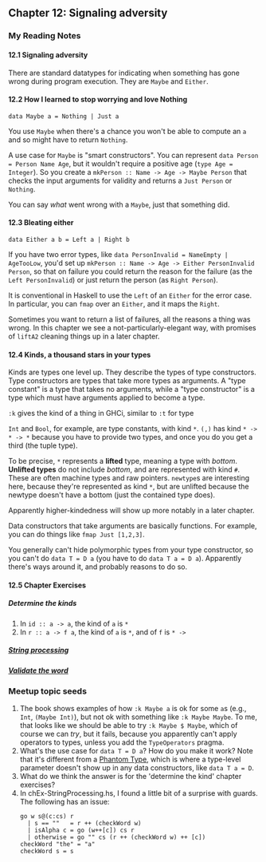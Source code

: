## Chapter 12: Signaling adversity

### My Reading Notes

#### 12.1 Signaling adversity

There are standard datatypes for indicating when something has gone wrong during program execution.
They are `Maybe` and `Either`.

#### 12.2 How I learned to stop worrying and love Nothing

`data Maybe a = Nothing | Just a`

You use `Maybe` when there's a chance you won't be able to compute an `a` and so might have to return
`Nothing`.

A use case for `Maybe` is "smart constructors". You can represent `data Person = Person Name Age`, but
it wouldn't require a positive age (`type Age = Integer`). So you create a
`mkPerson :: Name -> Age -> Maybe Person` that checks the input arguments for validity and returns
a `Just Person` or `Nothing`.

You can say _what_ went wrong with a `Maybe`, just that something did.

#### 12.3 Bleating either

`data Either a b = Left a | Right b`

If you have two error types, like `data PersonInvalid = NameEmpty | AgeTooLow`, you'd set up
`mkPerson :: Name -> Age -> Either PersonInvalid Person`, so that on failure you could return
the reason for the failure (as the `Left PersonInvalid`) or just return the person (as
`Right Person`).

It is conventional in Haskell to use the `Left` of an `Either` for the error case. In particular,
you can `fmap` over an `Either`, and it maps the `Right`.

Sometimes you want to return a list of failures, all the reasons a thing was wrong. In this 
chapter we see a not-particularly-elegant way, with promises of `liftA2` cleaning things up
in a later chapter.

#### 12.4 Kinds, a thousand stars in your types

Kinds are types one level up. They describe the types of type constructors. Type constructors
are types that take more types as arguments. A "type constant" is a type that takes no
arguments, while a "type constructor" is a type which must have arguments applied to become
a type.

`:k` gives the kind of a thing in GHCi, similar to `:t` for type

`Int` and `Bool`, for example, are type constants, with kind `*`. `(,)` has kind `* -> * -> *`
because you have to provide two types, and once you do you get a third (the tuple type).

To be precise, `*` represents a **lifted** type, meaning a type with _bottom_. **Unlifted
types** do not include _bottom_, and are represented with kind `#`. These are often machine
types and raw pointers. `newtype`s are interesting here, because they're represented as kind
`*`, but are unlifted because the newtype doesn't have a bottom (just the contained type does).

Apparently higher-kindedness will show up more notably in a later chapter.

Data constructors that take arguments are basically functions. For example, you can do things
like `fmap Just [1,2,3]`.

You generally can't hide polymorphic types from your type constructor, so you can't do
`data T = D a` (you have to do `data T a = D a`). Apparently there's ways around it, and
probably reasons to do so.

#### 12.5 Chapter Exercises

##### Determine the kinds

1. In `id :: a -> a`, the kind of `a` is `*`
2. In `r :: a -> f a`, the kind of `a` is `*`, and of `f` is `* -> `

##### [String processing](chEx-StringProcessing.hs)

##### [Validate the word](chEx-ValidateTheWord.hs)

### Meetup topic seeds

1. The book shows examples of how `:k Maybe a` is ok for some `a`s (e.g., `Int`, `(Maybe Int)`),
    but not ok with something like `:k Maybe Maybe`. To me, that looks like we should be able
    to try `:k Maybe $ Maybe`, which of course we can _try_, but it fails, because you apparently
    can't apply operators to types, unless you add the `TypeOperators` pragma.
2. What's the use case for `data T = D a`? How do you make it work? Note that it's different
    from a [Phantom Type](https://wiki.haskell.org/Phantom_type), which is where a type-level
    parameter doesn't show up in any data constructors, like `data T a = D`.
3. What do we think the answer is for the 'determine the kind' chapter exercises?
4. In chEx-StringProcessing.hs, I found a little bit of a surprise with guards. The following
    has an issue:
    ```
    go w s@(c:cs) r
      | s == ""   = r ++ (checkWord w)
      | isAlpha c = go (w++[c]) cs r
      | otherwise = go "" cs (r ++ (checkWord w) ++ [c])
    checkWord "the" = "a"
    checkWord s = s

    ```
